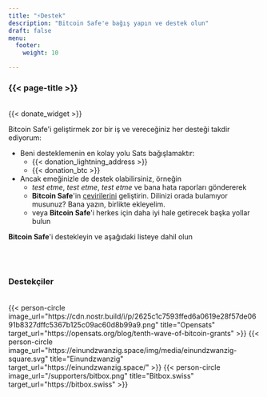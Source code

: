 ```yaml
---
title: "⚡Destek"
description: "Bitcoin Safe'e bağış yapın ve destek olun"
draft: false
menu:
  footer:
    weight: 10 

---
```


### {{< page-title >}} 


<br>
{{< donate_widget >}}

Bitcoin Safe'i geliştirmek zor bir iş ve vereceğiniz her desteği takdir ediyorum:
- Beni desteklemenin en kolay yolu Sats bağışlamaktır:
  - {{< donation_lightning_address >}}
  - {{< donation_btc >}}
- Ancak emeğinizle de destek olabilirsiniz, örneğin
  -   *test etme*, *test etme*, *test etme* ve bana hata raporları göndererek
  - **Bitcoin Safe**'in [çevirilerini](https://hosted.weblate.org/engage/bitcoin-safe/) geliştirin. Dilinizi orada bulamıyor musunuz? Bana yazın, birlikte ekleyelim.
  - veya **Bitcoin Safe**'i herkes için daha iyi hale getirecek başka yollar bulun

**Bitcoin Safe**'i destekleyin ve aşağıdaki listeye dahil olun

<br>
<br>

### Destekçiler

<br> 
 

<div class="row">
  {{< person-circle image_url="https://cdn.nostr.build/i/p/2625c1c7593ffed6a0619e28f57de0691b8327dffc5367b125c09ac60d8b99a9.png" title="Opensats" target_url="https://opensats.org/blog/tenth-wave-of-bitcoin-grants" >}}
  {{< person-circle image_url="https://einundzwanzig.space/img/media/einundzwanzig-square.svg" title="Einundzwanzig" target_url="https://einundzwanzig.space/" >}}
  {{< person-circle image_url="/supporters/bitbox.png" title="Bitbox.swiss" target_url="https://bitbox.swiss" >}}



</div>